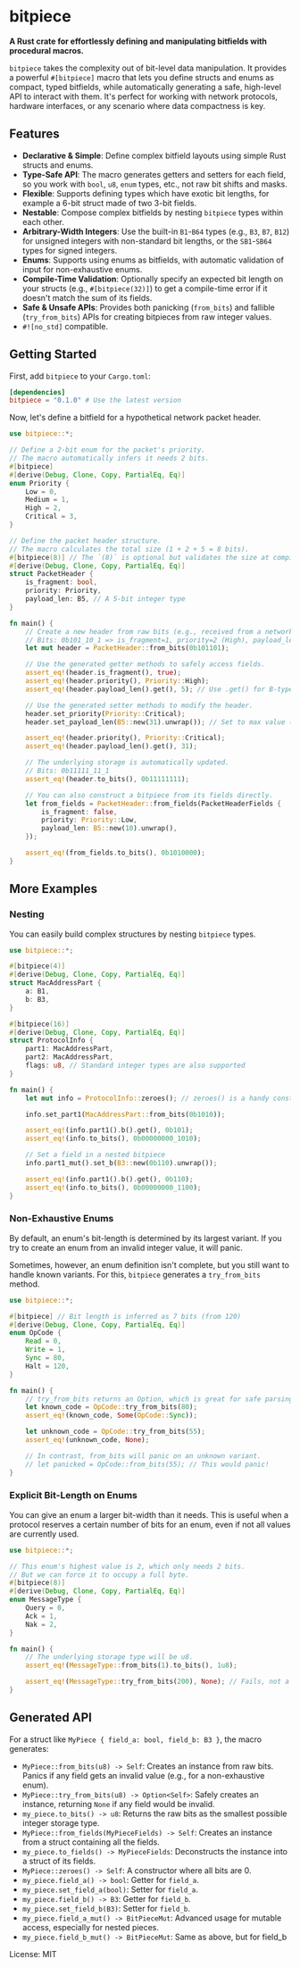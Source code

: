 # bitpiece

**A Rust crate for effortlessly defining and manipulating bitfields with procedural macros.**

`bitpiece` takes the complexity out of bit-level data manipulation. It provides a powerful `#[bitpiece]` macro that lets you define structs and enums as compact, typed bitfields, while automatically generating a safe, high-level API to interact with them. It's perfect for working with network protocols, hardware interfaces, or any scenario where data compactness is key.

## Features

  - **Declarative & Simple**: Define complex bitfield layouts using simple Rust structs and enums.
  - **Type-Safe API**: The macro generates getters and setters for each field, so you work with `bool`, `u8`, `enum` types, etc., not raw bit shifts and masks.
  - **Flexible**: Supports defining types which have exotic bit lengths, for example a 6-bit struct made of two 3-bit fields.
  - **Nestable**: Compose complex bitfields by nesting `bitpiece` types within each other.
  - **Arbitrary-Width Integers**: Use the built-in `B1`-`B64` types (e.g., `B3`, `B7`, `B12`) for unsigned integers with non-standard bit lengths, or the `SB1`-`SB64` types for signed integers.
  - **Enums**: Supports using enums as bitfields, with automatic validation of input for non-exhaustive enums.
  - **Compile-Time Validation**: Optionally specify an expected bit length on your structs (e.g., `#[bitpiece(32)]`) to get a compile-time error if it doesn't match the sum of its fields.
  - **Safe & Unsafe APIs**: Provides both panicking (`from_bits`) and fallible (`try_from_bits`) APIs for creating bitpieces from raw integer values.
  - `#![no_std]` compatible.

## Getting Started

First, add `bitpiece` to your `Cargo.toml`:

```toml
[dependencies]
bitpiece = "0.1.0" # Use the latest version
```

Now, let's define a bitfield for a hypothetical network packet header.

```rust
use bitpiece::*;

// Define a 2-bit enum for the packet's priority.
// The macro automatically infers it needs 2 bits.
#[bitpiece]
#[derive(Debug, Clone, Copy, PartialEq, Eq)]
enum Priority {
    Low = 0,
    Medium = 1,
    High = 2,
    Critical = 3,
}

// Define the packet header structure.
// The macro calculates the total size (1 + 2 + 5 = 8 bits).
#[bitpiece(8)] // The `(8)` is optional but validates the size at compile time.
#[derive(Debug, Clone, Copy, PartialEq, Eq)]
struct PacketHeader {
    is_fragment: bool,
    priority: Priority,
    payload_len: B5, // A 5-bit integer type
}

fn main() {
    // Create a new header from raw bits (e.g., received from a network).
    // Bits: 0b101_10_1 => is_fragment=1, priority=2 (High), payload_len=5
    let mut header = PacketHeader::from_bits(0b101101);

    // Use the generated getter methods to safely access fields.
    assert_eq!(header.is_fragment(), true);
    assert_eq!(header.priority(), Priority::High);
    assert_eq!(header.payload_len().get(), 5); // Use .get() for B-types

    // Use the generated setter methods to modify the header.
    header.set_priority(Priority::Critical);
    header.set_payload_len(B5::new(31).unwrap()); // Set to max value (2^5 - 1)

    assert_eq!(header.priority(), Priority::Critical);
    assert_eq!(header.payload_len().get(), 31);

    // The underlying storage is automatically updated.
    // Bits: 0b11111_11_1
    assert_eq!(header.to_bits(), 0b11111111);

    // You can also construct a bitpiece from its fields directly.
    let from_fields = PacketHeader::from_fields(PacketHeaderFields {
        is_fragment: false,
        priority: Priority::Low,
        payload_len: B5::new(10).unwrap(),
    });

    assert_eq!(from_fields.to_bits(), 0b1010000);
}
```

## More Examples

### Nesting

You can easily build complex structures by nesting `bitpiece` types.

```rust
use bitpiece::*;

#[bitpiece(4)]
#[derive(Debug, Clone, Copy, PartialEq, Eq)]
struct MacAddressPart {
    a: B1,
    b: B3,
}

#[bitpiece(16)]
#[derive(Debug, Clone, Copy, PartialEq, Eq)]
struct ProtocolInfo {
    part1: MacAddressPart,
    part2: MacAddressPart,
    flags: u8, // Standard integer types are also supported
}

fn main() {
    let mut info = ProtocolInfo::zeroes(); // zeroes() is a handy constructor

    info.set_part1(MacAddressPart::from_bits(0b1010));

    assert_eq!(info.part1().b().get(), 0b101);
    assert_eq!(info.to_bits(), 0b00000000_1010);

    // Set a field in a nested bitpiece
    info.part1_mut().set_b(B3::new(0b110).unwrap());

    assert_eq!(info.part1().b().get(), 0b110);
    assert_eq!(info.to_bits(), 0b00000000_1100);
}
```

### Non-Exhaustive Enums

By default, an enum's bit-length is determined by its largest variant. If you try to create an enum from an invalid integer value, it will panic.

Sometimes, however, an enum definition isn't complete, but you still want to handle known variants. For this, `bitpiece` generates a `try_from_bits` method.

```rust
use bitpiece::*;

#[bitpiece] // Bit length is inferred as 7 bits (from 120)
#[derive(Debug, Clone, Copy, PartialEq, Eq)]
enum OpCode {
    Read = 0,
    Write = 1,
    Sync = 80,
    Halt = 120,
}

fn main() {
    // try_from_bits returns an Option, which is great for safe parsing.
    let known_code = OpCode::try_from_bits(80);
    assert_eq!(known_code, Some(OpCode::Sync));

    let unknown_code = OpCode::try_from_bits(55);
    assert_eq!(unknown_code, None);

    // In contrast, from_bits will panic on an unknown variant.
    // let panicked = OpCode::from_bits(55); // This would panic!
}
```

### Explicit Bit-Length on Enums

You can give an enum a larger bit-width than it needs. This is useful when a protocol reserves a certain number of bits for an enum, even if not all values are currently used.

```rust
use bitpiece::*;

// This enum's highest value is 2, which only needs 2 bits.
// But we can force it to occupy a full byte.
#[bitpiece(8)]
#[derive(Debug, Clone, Copy, PartialEq, Eq)]
enum MessageType {
    Query = 0,
    Ack = 1,
    Nak = 2,
}

fn main() {
    // The underlying storage type will be u8.
    assert_eq!(MessageType::from_bits(1).to_bits(), 1u8);

    assert_eq!(MessageType::try_from_bits(200), None); // Fails, not a valid variant
}
```

## Generated API

For a struct like `MyPiece { field_a: bool, field_b: B3 }`, the macro generates:

  - `MyPiece::from_bits(u8) -> Self`: Creates an instance from raw bits. Panics if any field gets an invalid value (e.g., for a non-exhaustive enum).
  - `MyPiece::try_from_bits(u8) -> Option<Self>`: Safely creates an instance, returning `None` if any field would be invalid.
  - `my_piece.to_bits() -> u8`: Returns the raw bits as the smallest possible integer storage type.
  - `MyPiece::from_fields(MyPieceFields) -> Self`: Creates an instance from a struct containing all the fields.
  - `my_piece.to_fields() -> MyPieceFields`: Deconstructs the instance into a struct of its fields.
  - `MyPiece::zeroes() -> Self`: A constructor where all bits are 0.
  - `my_piece.field_a() -> bool`: Getter for `field_a`.
  - `my_piece.set_field_a(bool)`: Setter for `field_a`.
  - `my_piece.field_b() -> B3`: Getter for `field_b`.
  - `my_piece.set_field_b(B3)`: Setter for `field_b`.
  - `my_piece.field_a_mut() -> BitPieceMut`: Advanced usage for mutable access, especially for nested pieces.
  - `my_piece.field_b_mut() -> BitPieceMut`: Same as above, but for field_b

License: MIT
